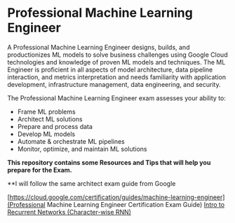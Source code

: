 # Professional Machine Learning Engineer
A Professional Machine Learning Engineer designs, builds, and productionizes ML models to solve business challenges using Google Cloud technologies and knowledge of proven ML models and techniques. The ML Engineer is proficient in all aspects of model architecture, data pipeline interaction, and metrics interpretation and needs familiarity with application development, infrastructure management, data engineering, and security.

The Professional Machine Learning Engineer exam assesses your ability to:

- Frame ML problems
- Architect ML solutions
- Prepare and process data
- Develop ML models
- Automate & orchestrate ML pipelines
- Monitor, optimize, and maintain ML solutions


**This repository contains some Resources and Tips that will help you prepare for the Exam.** 

**I will follow the same architect exam guide from Google 

[https://cloud.google.com/certification/guides/machine-learning-engineer](Professional Machine Learning Engineer Certification Exam Guide)
[Intro to Recurrent Networks (Character-wise RNN)](https://github.com/udacity/deep-learning/tree/master/intro-to-rnns)

